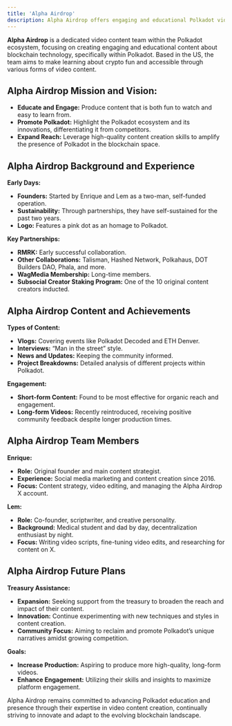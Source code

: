 ```yaml
---
title: 'Alpha Airdrop'
description: Alpha Airdrop offers engaging and educational Polkadot video content, promoting blockchain technology through fun stories, news, and project insights
---
```


**Alpha Airdrop** is a dedicated video content team within the Polkadot ecosystem, focusing on creating engaging and educational content about blockchain technology, specifically within Polkadot. Based in the US, the team aims to make learning about crypto fun and accessible through various forms of video content.

**Alpha Airdrop Mission and Vision:**
-------------------------------------

- **Educate and Engage:** Produce content that is both fun to watch and easy to learn from.
- **Promote Polkadot:** Highlight the Polkadot ecosystem and its innovations, differentiating it from competitors.
- **Expand Reach:** Leverage high-quality content creation skills to amplify the presence of Polkadot in the blockchain space.

Alpha Airdrop Background and Experience
---------------------------------------

**Early Days:**

- **Founders:** Started by Enrique and Lem as a two-man, self-funded operation.
- **Sustainability:** Through partnerships, they have self-sustained for the past two years.
- **Logo:** Features a pink dot as an homage to Polkadot.

**Key Partnerships:**

- **RMRK:** Early successful collaboration.
- **Other Collaborations:** Talisman, Hashed Network, Polkahaus, DOT Builders DAO, Phala, and more.
- **WagMedia Membership:** Long-time members.
- **Subsocial Creator Staking Program:** One of the 10 original content creators inducted.

Alpha Airdrop Content and Achievements
--------------------------------------

**Types of Content:**

- **Vlogs:** Covering events like Polkadot Decoded and ETH Denver.
- **Interviews:** “Man in the street” style.
- **News and Updates:** Keeping the community informed.
- **Project Breakdowns:** Detailed analysis of different projects within Polkadot.

**Engagement:**

- **Short-form Content:** Found to be most effective for organic reach and engagement.
- **Long-form Videos:** Recently reintroduced, receiving positive community feedback despite longer production times.

Alpha Airdrop Team Members
--------------------------

**Enrique:**

- **Role:** Original founder and main content strategist.
- **Experience:** Social media marketing and content creation since 2016.
- **Focus:** Content strategy, video editing, and managing the Alpha Airdrop X account.

**Lem:**

- **Role:** Co-founder, scriptwriter, and creative personality.
- **Background:** Medical student and dad by day, decentralization enthusiast by night.
- **Focus:** Writing video scripts, fine-tuning video edits, and researching for content on X.

Alpha Airdrop Future Plans
--------------------------

**Treasury Assistance:**

- **Expansion:** Seeking support from the treasury to broaden the reach and impact of their content.
- **Innovation:** Continue experimenting with new techniques and styles in content creation.
- **Community Focus:** Aiming to reclaim and promote Polkadot’s unique narratives amidst growing competition.

**Goals:**

- **Increase Production:** Aspiring to produce more high-quality, long-form videos.
- **Enhance Engagement:** Utilizing their skills and insights to maximize platform engagement.

Alpha Airdrop remains committed to advancing Polkadot education and presence through their expertise in video content creation, continually striving to innovate and adapt to the evolving blockchain landscape.
